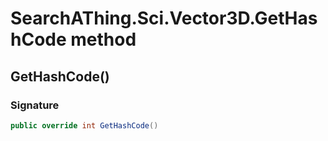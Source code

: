 # SearchAThing.Sci.Vector3D.GetHashCode method
## GetHashCode()
### Signature
```csharp
public override int GetHashCode()
```
